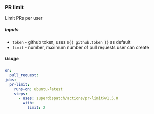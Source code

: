 ### PR limit

Limit PRs per user

##### Inputs

- `token` - github token, uses `${{ github.token }}` as default
- `limit` - number, maximum number of pull requests user can create

##### Usage

```yml
on:
  pull_request:
jobs:
  pr-limit:
    runs-on: ubuntu-latest
    steps:
      - uses: superdispatch/actions/pr-limit@v1.5.0
        with:
          limit: 2
```
